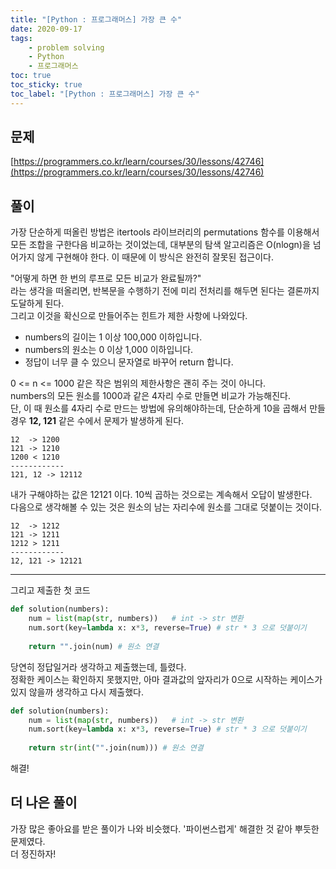 ```yaml
---
title: "[Python : 프로그래머스] 가장 큰 수"
date: 2020-09-17
tags:
    - problem solving
    - Python
    - 프로그래머스
toc: true
toc_sticky: true
toc_label: "[Python : 프로그래머스] 가장 큰 수"
---
```


## 문제
[https://programmers.co.kr/learn/courses/30/lessons/42746](https://programmers.co.kr/learn/courses/30/lessons/42746)
## 풀이
가장 단순하게 떠올린 방법은 itertools 라이브러리의 permutations 함수를 이용해서 
모든 조합을 구한다음 비교하는 것이었는데, 대부분의 탐색 알고리즘은 O(nlogn)을 넘어가지 않게 구현해야 한다. 이 때문에 이 방식은 완전히 잘못된 접근이다.  
  
"어떻게 하면 한 번의 루프로 모든 비교가 완료될까?"  
라는 생각을 떠올리면, 반복문을 수행하기 전에 미리 전처리를 해두면 된다는 결론까지 도달하게 된다.  
그리고 이것을 확신으로 만들어주는 힌트가 제한 사항에 나와있다.  
- numbers의 길이는 1 이상 100,000 이하입니다.
- numbers의 원소는 0 이상 1,000 이하입니다.
- 정답이 너무 클 수 있으니 문자열로 바꾸어 return 합니다.

0 <= n <= 1000 같은 작은 범위의 제한사항은 괜히 주는 것이 아니다.  
numbers의 모든 원소를 1000과 같은 4자리 수로 만들면 비교가 가능해진다.  
단, 이 때 원소를 4자리 수로 만드는 방법에 유의해야하는데, 단순하게 10을 곱해서 만들 경우 
**12, 121** 같은 수에서 문제가 발생하게 된다. 
```
12  -> 1200
121 -> 1210
1200 < 1210
------------
121, 12 -> 12112
```

내가 구해야하는 값은 12121 이다. 10씩 곱하는 것으로는 계속해서 오답이 발생한다.  
다음으로 생각해볼 수 있는 것은 원소의 남는 자리수에 원소를 그대로 덧붙이는 것이다.  

```
12  -> 1212
121 -> 1211
1212 > 1211
------------
12, 121 -> 12121
```
---
그리고 제출한 첫 코드
```python
def solution(numbers):
    num = list(map(str, numbers))   # int -> str 변환
    num.sort(key=lambda x: x*3, reverse=True) # str * 3 으로 덧붙이기
    
    return "".join(num) # 원소 연결
```
당연히 정답일거라 생각하고 제출했는데, 틀렸다.  
정확한 케이스는 확인하지 못했지만, 아마 결과값의 앞자리가 0으로 시작하는 케이스가 있지 않을까 생각하고 다시 제출했다.  
```python
def solution(numbers):
    num = list(map(str, numbers))   # int -> str 변환
    num.sort(key=lambda x: x*3, reverse=True) # str * 3 으로 덧붙이기
    
    return str(int("".join(num))) # 원소 연결
```
해결!
  
## 더 나은 풀이
가장 많은 좋아요를 받은 풀이가 나와 비슷했다. '파이썬스럽게' 해결한 것 같아 뿌듯한 문제였다.  
더 정진하자!  